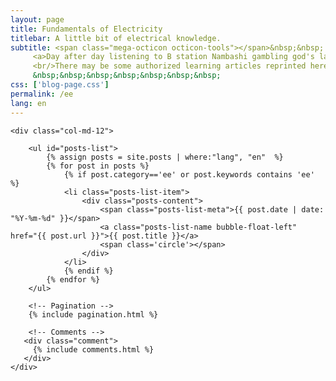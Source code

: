 ```yaml
---
layout: page
title: Fundamentals of Electricity
titlebar: A little bit of electrical knowledge.
subtitle: <span class="mega-octicon octicon-tools"></span>&nbsp;&nbsp;
     <a>Day after day listening to B station Nambashi gambling god's laptop repair guy's green wave electric dragon, curious about this piece, so will look for information to learn.
     <br/>There may be some authorized learning articles reprinted here</a><br/>
     &nbsp;&nbsp;&nbsp;&nbsp;&nbsp;&nbsp;&nbsp; 
css: ['blog-page.css']
permalink: /ee
lang: en
---
```


<div class="row">

    <div class="col-md-12">

        <ul id="posts-list">
            {% assign posts = site.posts | where:"lang", "en"  %}
            {% for post in posts %}
                {% if post.category=='ee' or post.keywords contains 'ee' %}
                <li class="posts-list-item">
                    <div class="posts-content">
                        <span class="posts-list-meta">{{ post.date | date: "%Y-%m-%d" }}</span>
                        <a class="posts-list-name bubble-float-left" href="{{ post.url }}">{{ post.title }}</a>
                        <span class='circle'></span>
                    </div>
                </li>
                {% endif %}
            {% endfor %}
        </ul> 

        <!-- Pagination -->
        {% include pagination.html %}

        <!-- Comments -->
       <div class="comment">
         {% include comments.html %}
       </div>
    </div>

</div>
<script>
    $(document).ready(function(){

        // Enable bootstrap tooltip
        $("body").tooltip({ selector: '[data-toggle=tooltip]' });

    });
</script>
